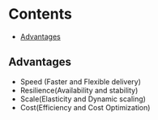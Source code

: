 # Contents
- [Advantages](#Advantages)


## Advantages
- Speed (Faster and Flexible delivery)
- Resilience(Availability and stability)
- Scale(Elasticity and Dynamic scaling)
- Cost(Efficiency and Cost Optimization)


  
